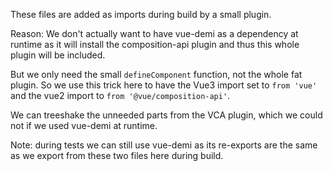 These files are added as imports during build by a small plugin.

Reason: We don't actually want to have vue-demi as a dependency at runtime as it will install the composition-api plugin and thus this whole plugin will be included.

But we only need the small `defineComponent` function, not the whole fat plugin. So we use this trick here to have the Vue3 import set to `from 'vue'` and the vue2 import to `from '@vue/composition-api'`.

We can treeshake the unneeded parts from the VCA plugin, which we could not if we used vue-demi at runtime.

Note: during tests we can still use vue-demi as its re-exports are the same as we export from these two files here during build.